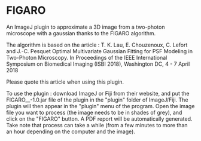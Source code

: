 # FIGARO
An ImageJ plugin to approximate a 3D image from a two-photon microscope with a gaussian thanks to the FIGARO algorithm.
 
The algorithm is based on the article : 
T. K. Lau, E. Chouzenoux, C. Lefort and J.-C. Pesquet 
Optimal Multivariate Gaussian Fitting for PSF Modeling in Two-Photon Microscopy. In Proceedings of the IEEE International Symposium on Biomedical Imaging (ISBI 2018), Washington DC, 4 - 7 April 2018

Please quote this article when using this plugin.
 
To use the plugin : download ImageJ or Fiji from their website, and put the FIGARO__-1.0.jar file of the plugin in the "plugin" folder of ImageJ/Fiji. The plugin will then appear in the "plugin" menu of the program. Open the image file you want to process (the image needs to be in shades of grey), and click on the "FIGARO" button. A PDF report will be automatically generated. Take note that process can take a while (from a few minutes to more than an hour depending on the computer and the image). 
